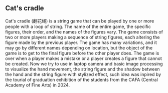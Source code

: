 ## Cat's cradle
Cat's cradle (翻花绳) is a string game that can be played by one or more people with a loop of string. The name of the entire game, the specific figures, their order, and the names of the figures vary. The game consists of two or more players making a sequence of string figures, each altering the figure made by the previous player. The game has many variations, and it may go by different names depending on location, but the object of the game is to get to the final figure before the other player does. The game is over when a player makes a mistake or a player creates a figure that cannot be created. Now we try to use in laptop camera and basic image processing to visualize the hand movement, the string figure and the shadow between the hand and the string figure with stylized effect, such idea was inpired by the tourial of graduation exhibition of the students from the CAFA (Central Academy of Fine Arts) in 2024.